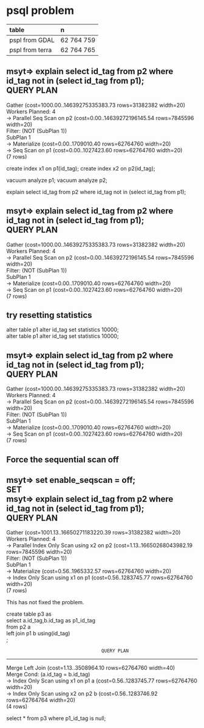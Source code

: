 

# psql problem


| table | n|
|:---|:---|
|pspl from GDAL | 62 764 759 |
|pspl from terra | 62 764 765 |

msyt=> explain select id_tag from p2 where id_tag not in (select id_tag from p1);  
                                     QUERY PLAN  
-------------------------------------------------------------------------------------  
 Gather  (cost=1000.00..14639275335383.73 rows=31382382 width=20)  
   Workers Planned: 4  
   ->  Parallel Seq Scan on p2  (cost=0.00..14639272196145.54 rows=7845596 width=20)  
         Filter: (NOT (SubPlan 1))  
         SubPlan 1  
           ->  Materialize  (cost=0.00..1709010.40 rows=62764760 width=20)  
                 ->  Seq Scan on p1  (cost=0.00..1027423.60 rows=62764760 width=20)  
(7 rows)  


create index x1 on p1(id_tag);
create index x2 on p2(id_tag);

vacuum analyze p1;
vacuum analyze p2;

explain select id_tag from p2 where id_tag not in (select id_tag from p1);

msyt=> explain select id_tag from p2 where id_tag not in (select id_tag from p1);  
                                     QUERY PLAN  
-------------------------------------------------------------------------------------  
 Gather  (cost=1000.00..14639275335383.73 rows=31382382 width=20)  
   Workers Planned: 4  
   ->  Parallel Seq Scan on p2  (cost=0.00..14639272196145.54 rows=7845596 width=20)  
         Filter: (NOT (SubPlan 1))  
         SubPlan 1  
           ->  Materialize  (cost=0.00..1709010.40 rows=62764760 width=20)  
                 ->  Seq Scan on p1  (cost=0.00..1027423.60 rows=62764760 width=20)  
(7 rows)  


## try resetting statistics

alter table p1 alter id_tag set statistics 10000;    
alter table p1 alter id_tag set statistics 10000;  

msyt=> explain select id_tag from p2 where id_tag not in (select id_tag from p1);  
                                     QUERY PLAN  
-------------------------------------------------------------------------------------  
 Gather  (cost=1000.00..14639275335383.73 rows=31382382 width=20)  
   Workers Planned: 4  
   ->  Parallel Seq Scan on p2  (cost=0.00..14639272196145.54 rows=7845596 width=20)  
         Filter: (NOT (SubPlan 1))  
         SubPlan 1  
           ->  Materialize  (cost=0.00..1709010.40 rows=62764760 width=20)  
                 ->  Seq Scan on p1  (cost=0.00..1027423.60 rows=62764760 width=20)  
(7 rows)  

## Force the sequential scan off

msyt=> set enable_seqscan = off;  
SET  
msyt=> explain select id_tag from p2 where id_tag not in (select id_tag from p1);  
                                             QUERY PLAN  
-----------------------------------------------------------------------------------------------------  
 Gather  (cost=1001.13..16650271183220.39 rows=31382382 width=20)  
   Workers Planned: 4  
   ->  Parallel Index Only Scan using x2 on p2  (cost=1.13..16650268043982.19 rows=7845596 width=20)  
         Filter: (NOT (SubPlan 1))  
         SubPlan 1  
           ->  Materialize  (cost=0.56..1965332.57 rows=62764760 width=20)  
                 ->  Index Only Scan using x1 on p1  (cost=0.56..1283745.77 rows=62764760 width=20)  
(7 rows)  

This has not fixed the problem.  

create table p3 as   
select a.id_tag,b.id_tag as p1_id_tag  
from p2 a  
left join p1 b using(id_tag)  
;

                                       QUERY PLAN  
----------------------------------------------------------------------------------------  
 Merge Left Join  (cost=1.13..3508964.10 rows=62764760 width=40)  
   Merge Cond: (a.id_tag = b.id_tag)  
   ->  Index Only Scan using x1 on p1 a  (cost=0.56..1283745.77 rows=62764760 width=20)   
   ->  Index Only Scan using x2 on p2 b  (cost=0.56..1283746.92 rows=62764764 width=20)  
(4 rows)  



select * from p3 where p1_id_tag is null;








